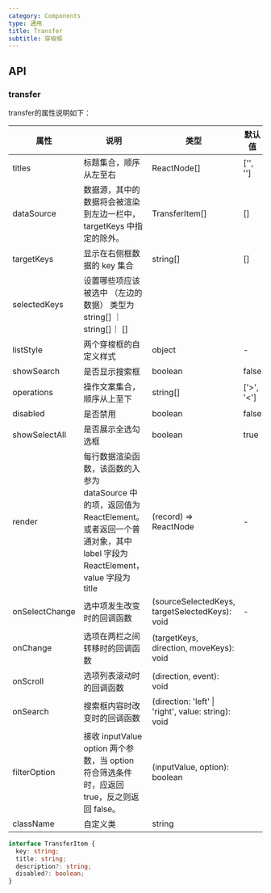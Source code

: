 ```yaml
---
category: Components
type: 通用
title: Transfer
subtitle: 穿梭框
---
```


## API

### transfer


transfer的属性说明如下：

| 属性 | 说明 | 类型 | 默认值 |
| --- | --- | ---  | ---   |
| titles | 标题集合，顺序从左至右 | ReactNode[] | ['', ''] |
| dataSource |数据源，其中的数据将会被渲染到左边一栏中，targetKeys 中指定的除外。 | TransferItem[] | [] |
| targetKeys | 显示在右侧框数据的 key 集合  | string[] | [] |
| selectedKeys | 设置哪些项应该被选中 （左边的数据） 类型为string[] ｜string[]｜ [] |
| listStyle | 两个穿梭框的自定义样式 | object | - |
| showSearch | 是否显示搜索框 | boolean| false |
| operations | 操作文案集合，顺序从上至下 | string[] | ['>', '<'] |
| disabled | 是否禁用 | boolean  | false  |
| showSelectAll | 是否展示全选勾选框 | boolean | true |
| render | 每行数据渲染函数，该函数的入参为 dataSource 中的项，返回值为 ReactElement。或者返回一个普通对象，其中 label 字段为 ReactElement，value 字段为 title | (record) => ReactNode | - |
| onSelectChange | 选中项发生改变时的回调函数 | (sourceSelectedKeys, targetSelectedKeys): void | - |
| onChange | 选项在两栏之间转移时的回调函数  | (targetKeys, direction, moveKeys): void |  |
|onScroll | 选项列表滚动时的回调函数 | (direction, event): void |
|onSearch| 搜索框内容时改变时的回调函数| (direction: 'left' \| 'right', value: string): void | 
|filterOption| 接收 inputValue option 两个参数，当 option 符合筛选条件时，应返回 true，反之则返回 false。| (inputValue, option): boolean | 
|className| 自定义类 | string| 


```typescript
interface TransferItem {
  key: string;
  title: string;
  description?: string;
  disabled?: boolean;
}
```